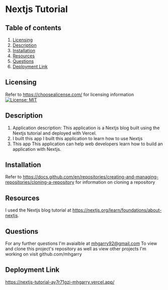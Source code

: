 # Nextjs Tutorial

## Table of contents

1. [Licensing](#licensing)
2. [Description](#description)
3. [Installation](#installation)
4. [Resources](#resources)
5. [Questions](#questions)
6. [Deployment Link](#deployment-link)

## Licensing

Refer to <https://choosealicense.com/> for licensing information
[![License: MIT](https://img.shields.io/badge/License-MIT-yellow.svg)](https://opensource.org/licenses/MIT)

## Description

1. Application description: This application is a Nextjs blog built using the Nextjs tutorial and deployed with Vercel.
2. I built this app I built this application to learn how to use Nextjs
3. This app This application can help web developers learn how to build an application with Nextjs.

## Installation

 Refer to <https://docs.github.com/en/repositories/creating-and-managing-repositories/cloning-a-repository> for information on cloning a repository

## Resources

I used the Nextjs blog tutorial at <https://nextjs.org/learn/foundations/about-nextjs>.

## Questions

For any further questions I'm avaialble at <mhgarry92@gmail.com>
To view and clone this project's repository as well as view other projects I'm working on visit github.com/mhgarry

## Deployment Link

<https://nextjs-tutorial-ay7r71gzi-mhgarry.vercel.app/>
